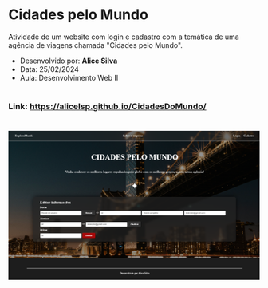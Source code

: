 # Cidades pelo Mundo

<p> Atividade de um website com login e cadastro com a temática de uma agência de viagens chamada "Cidades pelo Mundo". </p>

- Desenvolvido por: **Alice Silva** 
- Data: 25/02/2024
- Aula: Desenvolvimento Web II
  
#
### Link: https://alicelsp.github.io/CidadesDoMundo/
#

<img src="./img/SiteCidadesPeloMundo-Ativ-DevWebII-25-02.png" alt="layout Website">
